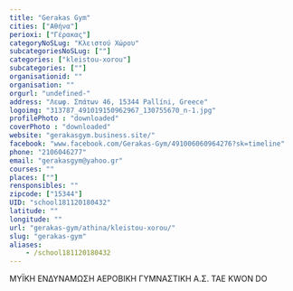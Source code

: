 ```yaml
---
title: "Gerakas Gym"
cities: ["Αθήνα"]
perioxi: ["Γέρακας"]
categoryNoSLug: "Κλειστού Χώρου"
subcategoriesNoSLug: [""]
categories: ["kleistou-xorou"]
subcategories: [""]
organisationid: ""
organisation: ""
orgurl: "undefined-"
address: "Λεωφ. Σπάτων 46, 15344 Pallíni, Greece"
logoimg: "313787_491019150962967_130755670_n-1.jpg"
profilePhoto : "downloaded"
coverPhoto : "downloaded"
website: "gerakasgym.business.site/"
facebook: "www.facebook.com/Gerakas-Gym/491006060964276?sk=timeline"
phone: "2106046277"
email: "gerakasgym@yahoo.gr"
courses: ""
places: [""]
rensponsibles: ""
zipcode: ["15344"]
UID: "school181120180432"
latitude: ""
longitude: ""
url: "gerakas-gym/athina/kleistou-xorou/"
slug: "gerakas-gym"
aliases:
    - /school181120180432
---
```





ΜΥΪΚΗ ΕΝΔΥΝΑΜΩΣΗ ΑΕΡΟΒΙΚΗ ΓΥΜΝΑΣΤΙΚΗ Α.Σ. TAE KWON DO